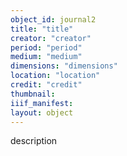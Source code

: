 ```yaml
---
object_id: journal2
title: "title"
creator: "creator"
period: "period"
medium: "medium"
dimensions: "dimensions"
location: "location"
credit: "credit"
thumbnail: 
iiif_manifest: 
layout: object
---
```


description
